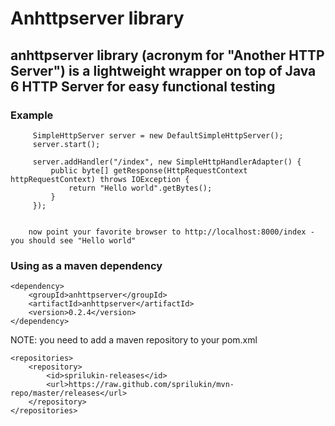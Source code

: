 # Anhttpserver library

## anhttpserver library (acronym for "Another HTTP Server") is a lightweight wrapper on top of Java 6 HTTP Server for easy functional testing

### Example

         SimpleHttpServer server = new DefaultSimpleHttpServer();
         server.start();

         server.addHandler("/index", new SimpleHttpHandlerAdapter() {
             public byte[] getResponse(HttpRequestContext httpRequestContext) throws IOException {
                 return "Hello world".getBytes();
             }
         });
   
 
		now point your favorite browser to http://localhost:8000/index - you should see "Hello world"
		
### Using as a maven dependency

    <dependency>
        <groupId>anhttpserver</groupId>
        <artifactId>anhttpserver</artifactId>
        <version>0.2.4</version>
    </dependency>

NOTE: you need to add a maven repository to your pom.xml

    <repositories>
        <repository>
            <id>sprilukin-releases</id>
            <url>https://raw.github.com/sprilukin/mvn-repo/master/releases</url>
        </repository>
    </repositories>

